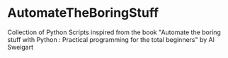 # AutomateTheBoringStuff
Collection of Python Scripts inspired from the book "Automate the boring stuff with Python : Practical programming for the total beginners" by Al Sweigart

